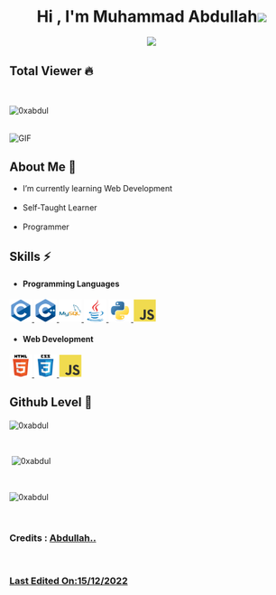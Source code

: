 
<h1 align="center"><b>Hi , I'm Muhammad Abdullah</b><img src="https://media.giphy.com/media/hvRJCLFzcasrR4ia7z/giphy.gif" width="35"></h1>
<p align="center">
  <p align="center">
  <a href="https://github.com/DenverCoder1/readme-typing-svg"><img src="https://readme-typing-svg.herokuapp.com?font=Time+New+Roman&color=cyan&size=25&center=true&vCenter=true&width=600&height=100&lines=Assalamu+O+Alaikum+Warahmatullah..&hearts;++;Front-End+Developer,;Computer+Science+Student,;Love+to+Learn..,;"></a>
</p>
  
<h2>Total Viewer &#128293;</h2><br><p align="left"> <img src="https://komarev.com/ghpvc/?username=0xabdul&label=Profile%20views&color=0e75b6&style=flat" alt="0xabdul" /> </p><br>
<img align="center" alt="GIF" src="https://github.com/abhisheknaiidu/abhisheknaiidu/blob/master/code.gif?raw=true" width="80%" height="500px" />


<h2 align="left">About Me &#128587;</h2>
<ul>
<li>I’m currently learning Web Development</li><br>
  <li>Self-Taught Learner</li><br>
  <li>Programmer</li>
  </ul>
  
  <h2 align="left">Skills &#9889;</h2>
 
  <ul><li><h4 align="left">Programming Languages</h4></li></ul>
  <a href="https://www.cprogramming.com/" target="_blank"> <img src="https://raw.githubusercontent.com/devicons/devicon/master/icons/c/c-original.svg" alt="c" width="40" height="40"/> </a>
  <a href="https://www.w3schools.com/cpp/" target="_blank"> <img src="https://raw.githubusercontent.com/devicons/devicon/master/icons/cplusplus/cplusplus-original.svg" alt="cplusplus" width="40" height="40"/> </a>
  <a href="https://www.mysql.com/" target="_blank"> <img src="https://raw.githubusercontent.com/devicons/devicon/master/icons/mysql/mysql-original-wordmark.svg" alt="mysql" width="40" height="40"/> </a>
  <a href="https://www.java.com" target="_blank"> <img src="https://raw.githubusercontent.com/devicons/devicon/master/icons/java/java-original.svg" alt="java" width="40" height="40"/> </a>
  <a href="https://www.python.com" target="_blank"> <img src="https://raw.githubusercontent.com/devicons/devicon/master/icons/python/python-original.svg" alt="python" width="40" height="40"/> </a>
 <a href="https://developer.mozilla.org/en-US/docs/Web/JavaScript" target="_blank"> <img src="https://raw.githubusercontent.com/devicons/devicon/master/icons/javascript/javascript-original.svg" alt="javascript" width="40" height="40"/> </a><br>
 <ul><li> <h4 align="left">Web Development</h4></li></ul>
  <a href="https://www.w3.org/html/" target="_blank"> <img src="https://raw.githubusercontent.com/devicons/devicon/master/icons/html5/html5-original-wordmark.svg" alt="html5" width="40" height="40"/>
    <a href="https://www.w3schools.com/css/" target="_blank"> <img src="https://raw.githubusercontent.com/devicons/devicon/master/icons/css3/css3-original-wordmark.svg" alt="css3" width="40" height="40"/> </a>
 <a href="https://developer.mozilla.org/en-US/docs/Web/JavaScript" target="_blank"> <img src="https://raw.githubusercontent.com/devicons/devicon/master/icons/javascript/javascript-original.svg" alt="javascript" width="40" height="40"/> </a>



<h2 align="left">Github Level &#128204;</h2>
<p align="left">
</p>


<p><img align="center" src="https://github-readme-stats.vercel.app/api/top-langs?username=0xabdul&show_icons=true&locale=en&layout=compact" alt="0xabdul" /></p><br>

<p>&nbsp;<img align="center" src="https://github-readme-stats.vercel.app/api?username=0xabdul&show_icons=true&locale=en" alt="0xabdul" /></p><br>

<p><img align="center" src="https://github-readme-streak-stats.herokuapp.com/?user=0xabdul&" alt="0xabdul" /></p><br>
  <h3 align="left">Credits : <a href="https://github.com/0xabdul">Abdullah..</h3><br>
    <h3 align="left">Last Edited On:15/12/2022</h3>
    

